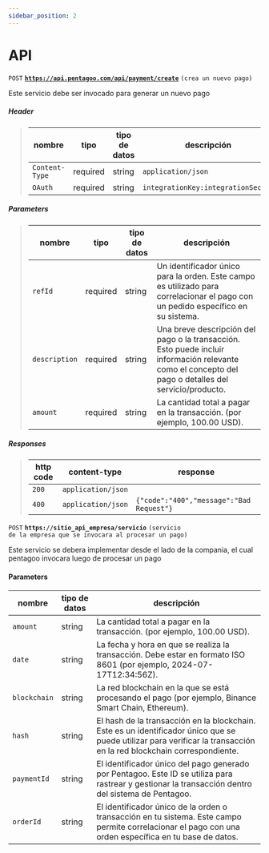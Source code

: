 ```yaml
---
sidebar_position: 2
---
```


# API

<code>POST</code> <code><b>https://api.pentagoo.com/api/payment/create</b></code> <code>(crea un nuevo pago)</code>

Este servicio debe ser invocado para generar un nuevo pago

##### Header

> | nombre            |  tipo     | tipo de datos      | descripción                     |
> |-------------------|-----------|----------------|-------------------------------------|
> | `Content-Type`    |  required | string         | `application/json`                    |
> | `OAuth`           |  required | string         | `integrationKey:integrationSecret`    |

##### Parameters

> | nombre              |  tipo   | tipo de datos      | descripción                     |
> |-------------------|-----------|----------------|-------------------------------------|
> | `refId`           |  required | string         | Un identificador único para la orden.  Este campo es utilizado para correlacionar el pago con un pedido específico en su sistema.|
> | `description`     |  required | string         | Una breve descripción del pago o la transacción.  Esto puede incluir información relevante como el concepto del pago o detalles del servicio/producto.|
> | `amount`          |  required | string         | La cantidad total a pagar en la transacción. (por ejemplo, 100.00 USD).|

##### Responses

> | http code     | content-type                      | response                                                            |
> |---------------|-----------------------------------|---------------------------------------------------------------------|
> | `200`         | `application/json`                |                                                                     |
> | `400`         | `application/json`                | `{"code":"400","message":"Bad Request"}`                            |


<code>POST</code> <code><b>https://sitio_api_empresa/servicio</b></code> <code>(servicio de la empresa que se invocara al procesar un pago)</code>

Este servicio se debera implementar desde el lado de la compania, el cual pentagoo invocara luego de procesar un pago

#### Parameters

| nombre      | tipo de datos | descripción                                                                                                                                                   |
|-------------|---------------|---------------------------------------------------------------------------------------------------------------------------------------------------------------|
| `amount`    | string        | La cantidad total a pagar en la transacción. (por ejemplo, 100.00 USD).                                            |
| `date`      | string        | La fecha y hora en que se realiza la transacción. Debe estar en formato ISO 8601 (por ejemplo, 2024-07-17T12:34:56Z).|
| `blockchain`| string        | La red blockchain en la que se está procesando el pago (por ejemplo, Binance Smart Chain, Ethereum).|
| `hash`      | string        | El hash de la transacción en la blockchain. Este es un identificador único que se puede utilizar para verificar la transacción en la red blockchain correspondiente.|
| `paymentId` | string        | El identificador único del pago generado por Pentagoo. Este ID se utiliza para rastrear y gestionar la transacción dentro del sistema de Pentagoo.|
| `orderId`   | string        | El identificador único de la orden o transacción en tu sistema. Este campo permite correlacionar el pago con una orden específica en tu base de datos.|

